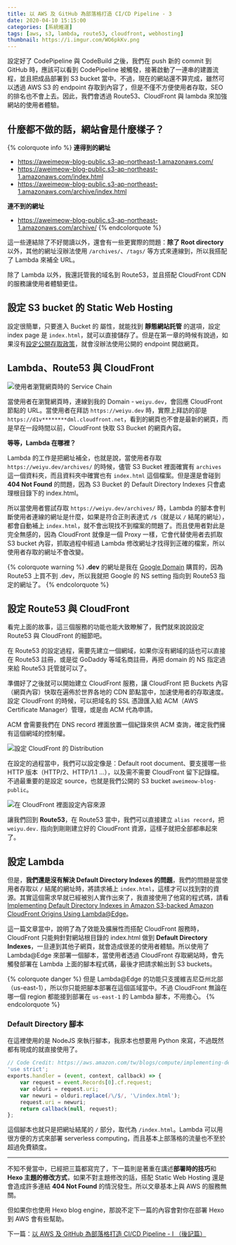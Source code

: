 ```yaml
---
title: 以 AWS 及 GitHub 為部落格打造 CI/CD Pipeline - 3
date: 2020-04-10 15:15:00
categories: [系統維運]
tags: [aws, s3, lambda, route53, cloudfront, webhosting]
thumbnail: https://i.imgur.com/WO6pkKv.png
---
```


設定好了 CodePipeline 與 CodeBuild 之後，我們在 push 新的 commit 到 GitHub 時，應該可以看到 CodePipeline 被觸發，接著啟動了一連串的建置流程，並且把成品部署到 S3 bucket 當中。不過，現在的網站還不算完成，雖然可以透過 AWS S3 的 endpoint 存取到內容了，但是不僅不方便使用者存取，SEO 的排名也不會上去。因此，我們會透過 Route53、CloudFront 與 lambda 來加強網站的使用者體驗。

<!-- more -->

## 什麼都不做的話，網站會是什麼樣子？

{% colorquote info %}
**連得到的網址**
* https://aweimeow-blog-public.s3-ap-northeast-1.amazonaws.com/
* https://aweimeow-blog-public.s3-ap-northeast-1.amazonaws.com/index.html
* https://aweimeow-blog-public.s3-ap-northeast-1.amazonaws.com/archive/index.html

**連不到的網址**
* https://aweimeow-blog-public.s3-ap-northeast-1.amazonaws.com/archive/
{% endcolorquote %}

這一些連結除了不好閱讀以外，還會有一些更實際的問題：**除了 Root directory** 以外，其他的網址沒辦法使用 `/archives/`、`/tags/` 等方式來連線到，所以我搭配了 Lambda 來補全 URL。

除了 Lambda 以外，我還託管我的域名到 Route53，並且搭配 CloudFront CDN 的服務讓使用者體驗更佳。

## 設定 S3 bucket 的 Static Web Hosting

設定很簡單，只要進入 Bucket 的 屬性，就能找到 **靜態網站託管** 的選項，設定 index page 是 `index.html`，就可以直接儲存了。但是在第一章的時候有說過，如果沒有[設定公開存取政策](/aws-codepipeline-build-cicd-blog-1/#設定-CodeBuild-的-bucket-access-權限)，就會沒辦法使用公開的 endpoint 開啟網頁。

## Lambda、Route53 與 CloudFront

![使用者瀏覽網頁時的 Service Chain](https://i.imgur.com/p2Gr2Wf.png)

當使用者在瀏覽網頁時，連線到我的 Domain - `weiyu.dev`，會回應 CloudFront 節點的 URL。當使用者在拜訪 `https://weiyu.dev` 時，實際上拜訪的卻是 `https://d1v********dml.cloudfront.net`，看到的網頁也不會是最新的網頁，而是早在一段時間以前，CloudFront 快取 S3 Bucket 的網頁內容。

**等等，Lambda 在哪裡？**

Lambda 的工作是把網址補全，也就是說，當使用者存取 `https://weiyu.dev/archives/` 的時候，儘管 S3 Bucket 裡面確實有 `archives` 這一個資料夾，而且資料夾中確實也有 `index.html` 這個檔案。但是還是會碰到 **404 Not Found** 的問題，因為 S3 Bucket 的 Default Directory Indexes 只會處理根目錄下的 index.html。

所以當使用者嘗試存取 `https://weiyu.dev/archives/` 時，Lambda 的腳本會判斷使用者連線的網址是什麼，如果是符合正則表達式 `/$`（就是以 `/` 結尾的網址），都會自動補上 `index.html`，就不會出現找不到檔案的問題了。而且使用者對此是完全無感的，因為 CloudFront 就像是一個 Proxy 一樣，它會代替使用者去抓取 S3 bucket 內容，抓取過程中經過 Lambda 修改網址才找得到正確的檔案，所以使用者存取的網址不會改變。

{% colorquote warning %}
**.dev** 的網址是我在 [Google Domain](https://domain.google/) 購買的，因為 Route53 上買不到 .dev，所以我就把 Google 的 NS setting 指向到 Route53 指定的網址了。
{% endcolorquote %}

## 設定 Route53 與 CloudFront

看完上面的故事，這三個服務的功能也能大致瞭解了，我們就來說說設定 Route53 與 CloudFront 的細節吧。

在 Route53 的設定過程，需要先建立一個網域，如果你沒有網域的話也可以直接在 Route53 註冊，或是從 GoDaddy 等域名商註冊，再把 domain 的 NS 指定過來給 Route53 託管就可以了。

準備好了之後就可以開始建立 CloudFront 服務，讓 CloudFront 把 Buckets 內容（網頁內容）快取在遍佈於世界各地的 CDN 節點當中，加速使用者的存取速度。設定 CloudFront 的時候，可以把域名的 SSL 憑證匯入給 ACM（AWS Certificate Manager）管理，或是由 ACM 代為申請。

ACM 會需要我們在 DNS record 裡面放置一個紀錄來供 ACM 查詢，確定我們擁有這個網域的控制權。

![設定 CloudFront 的 Distribution](https://i.imgur.com/1KaPJfj.png)

在設定的過程當中，我們可以設定像是：Default root document、要支援哪一些 HTTP 版本（HTTP/2、HTTP/1.1 ...），以及需不需要 CloudFront 留下記錄檔。不過最重要的是設定 source，也就是我們公開的 S3 bucket `aweimeow-blog-public`。

![在 CloudFront 裡面設定內容來源](https://i.imgur.com/gW79p8b.png)

讓我們回到 **Route53**，在 Route53 當中，我們可以直接建立 `alias record`，把 `weiyu.dev.` 指向到剛剛建立好的 CloudFront 資源，這樣子就把全部都串起來了。

## 設定 Lambda

但是，**我們還是沒有解決 Default Directory Indexes 的問題**，我們的問題是當使用者存取以 `/` 結尾的網址時，將請求補上 `index.html`，這樣才可以找到對的資源。其實這個需求早就已經被別人實作出來了，我直接使用了他寫的程式碼，請看 [Implementing Default Directory Indexes in Amazon S3-backed Amazon CloudFront Origins Using Lambda@Edge](https://aws.amazon.com/tw/blogs/compute/implementing-default-directory-indexes-in-amazon-s3-backed-amazon-cloudfront-origins-using-lambdaedge/)。

這一篇文章當中，說明了為了效能及擴展性而搭配 CloudFront 服務時，CloudFront 只能夠針對網站根目錄的 index.html 做到 **Default Directory Indexes**，一旦連到其他子網頁，就會造成很差的使用者體驗。所以使用了 Lambda@Edge 來部署一個腳本，當使用者透過 CloudFront 存取網站時，會先觸發部署在 Lambda 上面的腳本程式碼，最後才把請求輸出到 S3 buckets。

{% colorquote danger %}
但是 Lambda@Edge 的功能只支援維吉尼亞州北部（us-east-1），所以你只能把腳本部署在這個區域當中。不過 CloudFront 無論在哪一個 region 都能接到部署在 `us-east-1` 的 Lambda 腳本，不用擔心。
{% endcolorquote %}

### Default Directory 腳本

在這裡使用的是 NodeJS 來執行腳本，我原本也想要用 Python 來寫，不過既然都有現成的就直接使用了。

```javascript
// Code Credit: https://aws.amazon.com/tw/blogs/compute/implementing-default-directory-indexes-in-amazon-s3-backed-amazon-cloudfront-origins-using-lambdaedge/
'use strict';
exports.handler = (event, context, callback) => {
    var request = event.Records[0].cf.request;
    var olduri = request.uri;
    var newuri = olduri.replace(/\/$/, '\/index.html');
    request.uri = newuri;
    return callback(null, request);
};
```

這個腳本也就只是把網址結尾的 `/` 部分，取代為 `/index.html`。Lambda 可以用很方便的方式來部署 serverless computing，而且基本上部落格的流量也不至於超過免費額度。

<hr>

不知不覺當中，已經把三篇都寫完了，下一篇則是著重在講述**部署時的技巧**和 **Hexo 主題的修改方式**，如果不對主題修改的話，搭配 Static Web Hosting 還是會造成許多連結 **404 Not Found** 的情況發生。所以文章基本上與 AWS 的服務無關。

但如果你也使用 Hexo blog engine，那說不定下一篇的內容會對你在部署 Hexo 到 AWS 會有些幫助。

下一篇：[以 AWS 及 GitHub 為部落格打造 CI/CD Pipeline - I （後記篇）](/aws-codepipeline-build-cicd-blog-i/)
